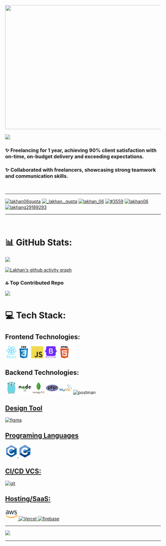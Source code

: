 <img src="https://user-images.githubusercontent.com/74038190/225813708-98b745f2-7d22-48cf-9150-083f1b00d6c9.gif" height="400" width="1000"/>
<br>
<p >
<img src="https://readme-typing-svg.demolab.com/?lines=Full-stack%20web%20developer;Experienced%20Frontend%20Developer;Freelancing%20For%201%20year%20&font=Fira%20Code&width=540&height=45&color=4B70C5&pause=1000&size=30" />
</p>
<h3 style="font-size: 16px;">✨ Freelancing for 1 year, achieving 90% client satisfaction with on-time, on-budget delivery and exceeding   expectations.</h3>
<h3 style="font-size: 16px;">✨ Collaborated with freelancers, showcasing strong teamwork and communication skills.</h3>
<br>
<hr>
<p align="left">
<a href="https://linkedin.com/in/lakhan06gupta" target="blank"><img align="center" src="https://raw.githubusercontent.com/rahuldkjain/github-profile-readme-generator/master/src/images/icons/Social/linked-in-alt.svg" alt="lakhan06gupta" height="30" width="40" /></a>
<a href="https://instagram.com/_lakhan._gupta" target="blank"><img align="center" src="https://raw.githubusercontent.com/rahuldkjain/github-profile-readme-generator/master/src/images/icons/Social/instagram.svg" alt="_lakhan._gupta" height="30" width="40" /></a>
<a href="https://www.leetcode.com/lakhan_06" target="blank"><img align="center" src="https://raw.githubusercontent.com/rahuldkjain/github-profile-readme-generator/master/src/images/icons/Social/leet-code.svg" alt="lakhan_06" height="30" width="40" /></a>
     <a href="https://discord.gg/#3559" target="blank"><img align="center" src="https://raw.githubusercontent.com/rahuldkjain/github-profile-readme-generator/master/src/images/icons/Social/discord.svg" alt="#3559" height="30" width="40" /></a>
     <a href="https://fb.com/lakhan06" target="blank"><img align="center" src="https://raw.githubusercontent.com/rahuldkjain/github-profile-readme-generator/master/src/images/icons/Social/facebook.svg" alt="lakhan06" height="30" width="40" /></a>
     <a href="https://twitter.com/lakhang29189293" target="blank"><img align="center" src="https://raw.githubusercontent.com/rahuldkjain/github-profile-readme-generator/master/src/images/icons/Social/twitter.svg" alt="lakhang29189293" height="30" width="40" /></a>
</p>
<hr>
<br>
     
# 📊 GitHub Stats:

![](https://github-readme-streak-stats.herokuapp.com/?user=lakhan06&theme=dark&hide_border=false)<br/>

[![Lakhan's github activity graph](https://github-readme-activity-graph.vercel.app/graph?username=lakhan06&bg_color=0d1117&color=ffffff&line=70a5fd&point=0f4cd1&area=true&hide_border=true)](https://github.com/lakhan06/github-readme-activity-graph)

### 🔝 Top Contributed Repo
![](https://github-contributor-stats.vercel.app/api?username=lakhan06&limit=5&theme=dark&combine_all_yearly_contributions=true)

# 💻 Tech Stack:
## Frontend Technologies:
<img src="https://raw.githubusercontent.com/devicons/devicon/master/icons/react/react-original-wordmark.svg" alt="react" width="40" height="40"/><img src="https://raw.githubusercontent.com/devicons/devicon/master/icons/css3/css3-original-wordmark.svg" alt="css3" width="40" height="40"/>  <img src="https://raw.githubusercontent.com/devicons/devicon/master/icons/javascript/javascript-original.svg" alt="javascript" width="40" height="40"/>  <img src="https://raw.githubusercontent.com/devicons/devicon/master/icons/bootstrap/bootstrap-plain-wordmark.svg" alt="bootstrap" width="40" height="40"/>  <img src="https://raw.githubusercontent.com/devicons/devicon/master/icons/html5/html5-original-wordmark.svg" alt="html5" width="40" height="40"/>
 ## Backend Technologies:
<img src="https://raw.githubusercontent.com/devicons/devicon/master/icons/go/go-original.svg" alt="go" width="40" height="40"/> <img src="https://raw.githubusercontent.com/devicons/devicon/master/icons/nodejs/nodejs-original-wordmark.svg" alt="nodejs" width="40" height="40"/>  <img src="https://raw.githubusercontent.com/devicons/devicon/master/icons/mongodb/mongodb-original-wordmark.svg" alt="mongodb" width="40" height="40"/>   <img src="https://raw.githubusercontent.com/devicons/devicon/master/icons/php/php-original.svg" alt="php" width="40" height="40"/> <img src="https://raw.githubusercontent.com/devicons/devicon/master/icons/mysql/mysql-original-wordmark.svg" alt="mysql" width="40" height="40"/> <img src="https://www.vectorlogo.zone/logos/getpostman/getpostman-icon.svg" alt="postman" width="40" height="40"/> </a> <a href="https://reactjs.org/" target="_blank" rel="noreferrer">
 ## Design Tool
<img src="https://www.vectorlogo.zone/logos/figma/figma-icon.svg" alt="figma" width="40" height="40"/>

## Programing Languages
<img src="https://raw.githubusercontent.com/devicons/devicon/master/icons/c/c-original.svg" alt="c" width="40" height="40"/> <img src="https://raw.githubusercontent.com/devicons/devicon/master/icons/cplusplus/cplusplus-original.svg" alt="cplusplus" width="40" height="40"/>
 
##  CI/CD VCS:
 <img src="https://www.vectorlogo.zone/logos/git-scm/git-scm-icon.svg" alt="git" width="40" height="40"/>
 
## Hosting/SaaS:
 <img src="https://raw.githubusercontent.com/devicons/devicon/master/icons/amazonwebservices/amazonwebservices-original-wordmark.svg" alt="aws" width="40" height="40"/> </a> <a href="https://getbootstrap.com" target="_blank" rel="noreferrer">  ![Vercel](https://img.shields.io/badge/vercel-%23000000.svg?style=for-the-badge&logo=vercel&logoColor=white) <img src="https://www.vectorlogo.zone/logos/firebase/firebase-icon.svg" alt="firebase" width="40" height="40"/> 
 <hr>
 
[![](https://visitcount.itsvg.in/api?id=lakhan06&label=Profile%20Views&color=12&icon=0&pretty=true)](https://visitcount.itsvg.in)

<hr>
